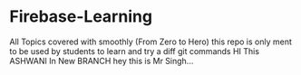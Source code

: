 # Firebase-Learning
All Topics covered with smoothly (From Zero to Hero)
this repo is only ment to be used by students to learn and try a diff git commands 
HI This ASHWANI In New BRANCH
hey this is Mr Singh...
